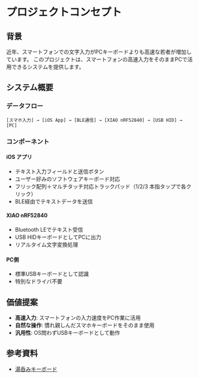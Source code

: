 # プロジェクトコンセプト

## 背景

近年、スマートフォンでの文字入力がPCキーボードよりも高速な若者が増加しています。
このプロジェクトは、スマートフォンの高速入力をそのままPCで活用できるシステムを提供します。

## システム概要

### データフロー
```
[スマホ入力] → [iOS App] → [BLE通信] → [XIAO nRF52840] → [USB HID] → [PC]
```

### コンポーネント

#### iOS アプリ
- テキスト入力フィールドと送信ボタン
- ユーザー好みのソフトウェアキーボード対応
- フリック配列＋マルチタッチ対応トラックパッド（1/2/3 本指タップで各クリック）
- BLE経由でテキストデータを送信

#### XIAO nRF52840
- Bluetooth LEでテキスト受信
- USB HIDキーボードとしてPCに出力
- リアルタイム文字変換処理

#### PC側
- 標準USBキーボードとして認識
- 特別なドライバ不要

## 価値提案

- **高速入力**: スマートフォンの入力速度をPC作業に活用
- **自然な操作**: 慣れ親しんだスマホキーボードをそのまま使用
- **汎用性**: OS問わずUSBキーボードとして動作

## 参考資料

- [湯呑みキーボード](https://elchika.com/article/3f89039b-9ba0-434e-be37-6f00b9208ab6/)
